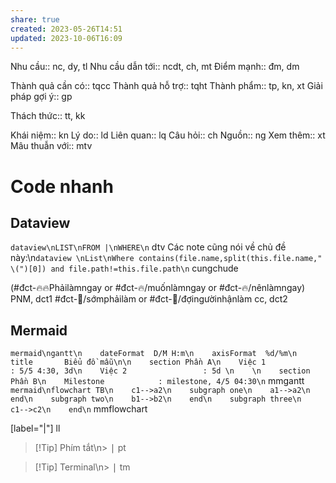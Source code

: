 ```yaml
---
share: true
created: 2023-05-26T14:51
updated: 2023-10-06T16:09
---
```

Nhu cầu:: 		nc, dy, tl
Nhu cầu dẫn tới:: 		ncdt, ch, mt
Điểm mạnh:: 		đm, dm

Thành quả cần có:: 		tqcc
Thành quả hỗ trợ:: 		tqht
Thành phẩm:: 		tp, kn, xt
Giải pháp gợi ý:: 		gp

Thách thức:: 		tt, kk

Khái niệm:: 		kn
Lý do:: 		ld
Liên quan:: 		lq
Câu hỏi:: 		ch
Nguồn:: 		ng
Xem thêm:: 		xt
Mâu thuẫn với:: 		mtv
# Code nhanh
## Dataview
```dataview\nLIST\nFROM |\nWHERE\n```		dtv
Các note cũng nói về chủ đề này:\n```dataview \nList\nWhere contains(file.name,split(this.file.name," \(")[0]) and file.path!=this.file.path\n```		cungchude

(#đct-🔥🔥Phảilàmngay or #đct-🔥/muốnlàmngay or #đct-🔥/nênlàmngay)		PNM, dct1
#đct-🍃/sớmphảilàm or #đct-🍃/đợingườinhậnlàm		cc, dct2

## Mermaid
```mermaid\ngantt\n    dateFormat  D/M H:m\n	axisFormat  %d/%m\n    title       Biểu đồ mẫu\n\n    section Phần A\n    Việc 1                 : 5/5 4:30, 3d\n    Việc 2                 : 5d \n    \n    section Phần B\n    Milestone            : milestone, 4/5 04:30\n```		mmgantt
```mermaid\nflowchart TB\n    c1-->a2\n    subgraph one\n    a1-->a2\n    end\n    subgraph two\n    b1-->b2\n    end\n    subgraph three\n    c1-->c2\n    end\n```	 		mmflowchart

[label="|"]		ll

> [!Tip] Phím tắt\n> <kbd>|</kbd>		pt

> [!Tip] Terminal\n> <kbd>|</kbd>		tm
